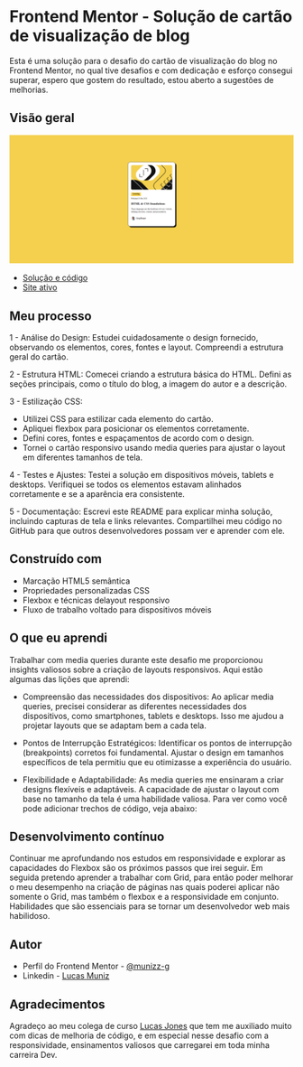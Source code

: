 # Frontend Mentor - Solução de cartão de visualização de blog

Esta é uma solução para o desafio do cartão de visualização do blog no Frontend Mentor, no qual tive desafios e com dedicação e esforço consegui superar, espero que gostem do resultado, estou aberto a sugestões de melhorias. 

## Visão geral
![alt text](./src/images/readme.png)


- [Solução e código](https://github.com/munizz-g/blog-preview-card-main)
- [Site ativo](https://munizz-g.github.io/blog-preview-card-main/)

## Meu processo

1 - Análise do Design: Estudei cuidadosamente o design fornecido, observando os elementos, cores, fontes e layout. Compreendi a estrutura geral do cartão.

2 - Estrutura HTML: Comecei criando a estrutura básica do HTML. Defini as seções principais, como o título do blog, a imagem do autor e a descrição.

3 - Estilização CSS:
- Utilizei CSS para estilizar cada elemento do cartão.
- Apliquei flexbox para posicionar os elementos corretamente.
- Defini cores, fontes e espaçamentos de acordo com o design.
- Tornei o cartão responsivo usando media queries para ajustar o layout em diferentes tamanhos de tela.

4 - Testes e Ajustes:
Testei a solução em dispositivos móveis, tablets e desktops.
Verifiquei se todos os elementos estavam alinhados corretamente e se a aparência era consistente.

5 - Documentação:
Escrevi este README para explicar minha solução, incluindo capturas de tela e links relevantes.
Compartilhei meu código no GitHub para que outros desenvolvedores possam ver e aprender com ele.

## Construído com

- Marcação HTML5 semântica
- Propriedades personalizadas CSS
- Flexbox e técnicas delayout responsivo
- Fluxo de trabalho voltado para dispositivos móveis

## O que eu aprendi

Trabalhar com media queries durante este desafio me proporcionou insights valiosos sobre a criação de layouts responsivos. Aqui estão algumas das lições que aprendi:

- Compreensão das necessidades dos dispositivos: Ao aplicar media queries, precisei considerar as diferentes necessidades dos dispositivos, como smartphones, tablets e desktops. Isso me ajudou a projetar layouts que se adaptam bem a cada tela.

- Pontos de Interrupção Estratégicos: Identificar os pontos de interrupção (breakpoints) corretos foi fundamental. Ajustar o design em tamanhos específicos de tela permitiu que eu otimizasse a experiência do usuário.

- Flexibilidade e Adaptabilidade: As media queries me ensinaram a criar designs flexíveis e adaptáveis. A capacidade de ajustar o layout com base no tamanho da tela é uma habilidade valiosa.
Para ver como você pode adicionar trechos de código, veja abaixo:


## Desenvolvimento contínuo

Continuar me aprofundando nos estudos em responsividade e explorar as capacidades do Flexbox são os próximos passos que irei seguir. Em seguida pretendo aprender a trabalhar com Grid, para então poder melhorar o meu desempenho na criação de páginas nas quais poderei aplicar não somente o Grid, mas também o flexbox e a responsividade em conjunto. Habilidades que são essenciais para se tornar um desenvolvedor web mais habilidoso. 


## Autor

- Perfil do Frontend Mentor - [@munizz-g](https://www.frontendmentor.io/profile/munizz-g)
- Linkedin - [Lucas Muniz](https://www.linkedin.com/in/lucas-muniz-gomes-36bba0298/)


## Agradecimentos

Agradeço ao meu colega de curso [Lucas Jones](https://www.linkedin.com/in/lucasjcfreire/) que tem me auxiliado muito com dicas de melhoria de código, e em especial nesse desafio com a responsividade, ensinamentos valiosos que carregarei em toda minha carreira Dev. 
